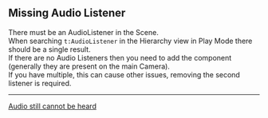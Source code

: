 ## Missing Audio Listener
There must be an AudioListener in the Scene.  
When searching `t:AudioListener` in the Hierarchy view in Play Mode there should be a single result.  
If there are no Audio Listeners then you need to add the component (generally they are present on the main Camera).  
If you have multiple, this can cause other issues, removing the second listener is required.  

---
[Audio still cannot be heard](Audio%20Disabled.md)